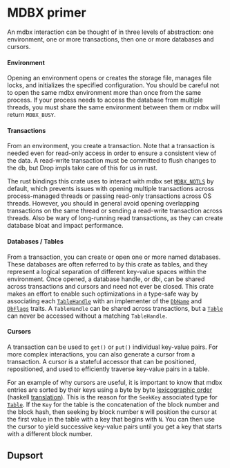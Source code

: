 # MDBX primer
An mdbx interaction can be thought of in three levels of abstraction: one environment, one or more transactions, then one or more databases and cursors.

#### Environment
Opening an environment opens or creates the storage file, manages file locks, and initializes the specified configuration. You should be careful not to open the same mdbx environment more than once from the same process. If your process needs to access the database from multiple threads, you must share the same environment between them or mdbx will return `MDBX_BUSY`.

#### Transactions
From an environment, you create a transaction. Note that a transaction is needed even for read-only access in order to ensure a consistent view of the data. A read-write transaction must be committed to flush changes to the db, but Drop impls take care of this for us in rust.

The rust bindings this crate uses to interact with mdbx set [`MDBX_NOTLS`](https://github.com/vorot93/libmdbx-rs/blob/b69d3d988ad7afaa4070c83480b0b48572f93929/src/flags.rs#L158) by default, which prevents issues with opening multiple transactions across process-managed threads or passing read-only transactions across OS threads. However, you should in general avoid opening overlapping transactions on the same thread or sending a read-write transaction across threads. Also be wary of long-running read transactions, as they can create database bloat and impact performance.

#### Databases / Tables
From a transaction, you can create or open one or more named databases. These databases are often referred to by this crate as tables, and they represent a logical separation of different key-value spaces within the environment. Once opened, a database handle, or dbi, can be shared across transactions and cursors and need not ever be closed. This crate makes an effort to enable such optimizations in a type-safe way by associating each [`TableHandle`] with an implementer of the [`DbName`] and [`DbFlags`] traits. A `TableHandle` can be shared across transactions, but a [`Table`] can never be accessed without a matching `TableHandle`.

[`TableHandle`]: `crate::kv::tables::TableHandle`
[`DbName`]: `crate::kv::traits::DbName`
[`DbFlags`]: `crate::kv::traits::DbFlags`
[`Table`]: `crate::kv::traits::Table`

#### Cursors
A transaction can be used to `get()` or `put()` individual key-value pairs.
For more complex interactions, you can also generate a cursor from a transaction.
A cursor is a stateful accessor that can be positioned, repositioned, and used to efficiently traverse key-value pairs in a table.

For an example of why cursors are useful, it is important to know that mdbx entries are sorted by their keys using a byte by byte [lexicographic order](https://cplusplus.com/reference/algorithm/lexicographical_compare/) (haskell [translation](https://en.wikipedia.org/wiki/Lexicographic_order#Monoid_of_words)).
This is the reason for the `SeekKey` associated type for [`Table`].
If the `Key` for the table is the concatenation of the block number and the block hash, then seeking by block number `N` will position the cursor at the first value in the table with a key that begins with `N`.
You can then use the cursor to yield successive key-value pairs until you get a key that starts with a different block number.

[`Table`]: `crate::kv::traits::Table`


## Dupsort
